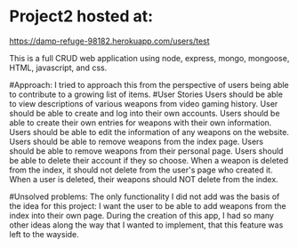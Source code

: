 # Project2 hosted at:
https://damp-refuge-98182.herokuapp.com/users/test

This is a full CRUD web application using node, express, mongo, mongoose, HTML, javascript, and css.

#Approach:
I tried to approach this from the perspective of users being able to contribute to a growing list of items. 
#User Stories
Users should be able to view descriptions of various weapons from video gaming history.
User should be able to create and log into their own accounts.
Users should be able to create their own entries for weapons with their own information.
Users should be able to edit the information of any weapons on the website.
Users should be able to remove weapons from the index page.
Users should be able to remove weapons from their personal page.
Users should be able to delete their account if they so choose.
When a weapon is deleted from the index, it should not delete from the user's page who created it.
When a user is deleted, their weapons should NOT delete from the index.

#Unsolved problems:
The only functionality I did not add was the basis of the idea for this project: I want the user to be able to add weapons from the index into their own page. During the creation of this app, I had so many other ideas along the way that I wanted to implement, that this feature was left to the wayside.

